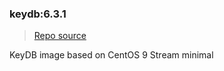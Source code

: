 ### keydb:6.3.1
> [Repo source](https://github.com/krestomatio/container_builder/tree/master/keydb/keydb63)

KeyDB image based on CentOS 9 Stream minimal
